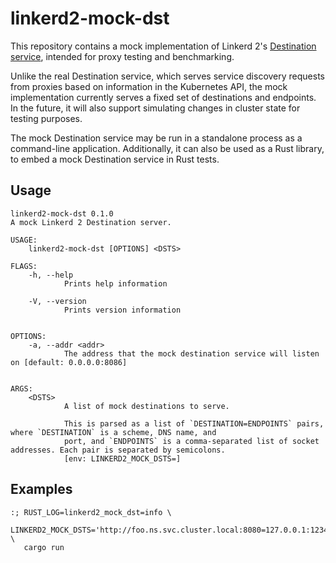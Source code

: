 # linkerd2-mock-dst

This repository contains a mock implementation of Linkerd 2's [Destination
service][dst-svc], intended for proxy testing and benchmarking. 

Unlike the real Destination service, which serves service discovery requests
from proxies based on information in the Kubernetes API, the mock implementation
currently serves a fixed set of destinations and endpoints. In the future, it
will also support simulating changes in cluster state for testing purposes.

The mock Destination service may be run in a standalone process as a
command-line application. Additionally, it can also be used as a Rust library,
to embed a mock Destination service in Rust tests.

[dst-svc]: https://linkerd.io/2/reference/architecture/#destination

## Usage

```
linkerd2-mock-dst 0.1.0
A mock Linkerd 2 Destination server.

USAGE:
    linkerd2-mock-dst [OPTIONS] <DSTS>

FLAGS:
    -h, --help       
            Prints help information

    -V, --version    
            Prints version information


OPTIONS:
    -a, --addr <addr>    
            The address that the mock destination service will listen on [default: 0.0.0.0:8086]


ARGS:
    <DSTS>    
            A list of mock destinations to serve.
            
            This is parsed as a list of `DESTINATION=ENDPOINTS` pairs, where `DESTINATION` is a scheme, DNS name, and
            port, and `ENDPOINTS` is a comma-separated list of socket addresses. Each pair is separated by semicolons.
            [env: LINKERD2_MOCK_DSTS=]
```

## Examples

```console
:; RUST_LOG=linkerd2_mock_dst=info \
   LINKERD2_MOCK_DSTS='http://foo.ns.svc.cluster.local:8080=127.0.0.1:1234,127.0.0.1:1235;http://bar.ns.svc.cluster.local:8081=127.0.0.1:4321' \
   cargo run
```